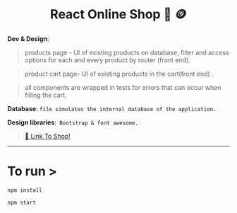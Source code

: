 
**<h1 align="center">React Online Shop :iphone: 🪙 </h1>**

**Dev & Design**: 

> 	products page - UI of existing products on database, filter and access options for each and every product by router (front end). 

> 	product cart page-  UI of existing products in the cart(front end) .

> 	all components are wrapped in tests for errors that can occur when filling the cart. 



**Database**: `file simulates the internal database of the application.`

**Design libraries**:` Bootstrap & font awesome.`

 > [🔗 Link To Shop! ](https://benjamin-1-ws.github.io/react_online_shop/dist/index.html)

---

# To run >

`npm install`

`npm start`
